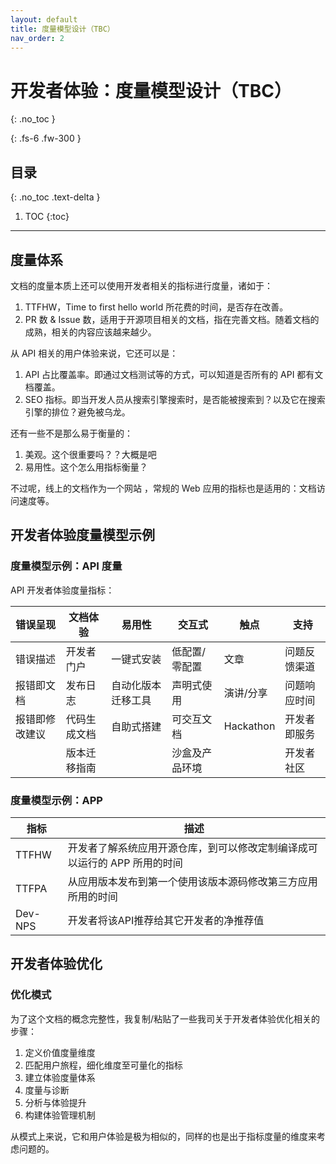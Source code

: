 ```yaml
---
layout: default
title: 度量模型设计（TBC）
nav_order: 2
---
```


# 开发者体验：度量模型设计（TBC）
{: .no_toc }

{: .fs-6 .fw-300 }

## 目录
{: .no_toc .text-delta }

1. TOC
{:toc}

---


## 度量体系

文档的度量本质上还可以使用开发者相关的指标进行度量，诸如于：

1. TTFHW，Time to first hello world 所花费的时间，是否存在改善。
2. PR 数 & Issue 数，适用于开源项目相关的文档，指在完善文档。随着文档的成熟，相关的内容应该越来越少。

从 API 相关的用户体验来说，它还可以是：

1. API 占比覆盖率。即通过文档测试等的方式，可以知道是否所有的 API 都有文档覆盖。
2. SEO 指标。即当开发人员从搜索引擎搜索时，是否能被搜索到？以及它在搜索引擎的排位？避免被乌龙。

还有一些不是那么易于衡量的：

1. 美观。这个很重要吗？？大概是吧
2. 易用性。这个怎么用指标衡量？

不过呢，线上的文档作为一个网站 ，常规的 Web 应用的指标也是适用的：文档访问速度等。

## 开发者体验度量模型示例

### 度量模型示例：API 度量

 API 开发者体验度量指标：

| 错误呈现 | 文档体验 | 易用性 | 交互式 | 触点 | 支持 |
| --- | --- | --- | --- | --- | --- |
| 错误描述 | 开发者门户 | 一键式安装 | 低配置/零配置 | 文章 | 问题反馈渠道 |
| 报错即文档 | 发布日志 | 自动化版本迁移工具 | 声明式使用 | 演讲/分享 | 问题响应时间 |
| 报错即修改建议 | 代码生成文档 | 自助式搭建 | 可交互文档 | Hackathon | 开发者即服务 |
|   | 版本迁移指南 |   | 沙盒及产品环境 |   | 开发者社区 |

### 度量模型示例：APP 

| 指标    |  描述             |
|---------|------------------------|
| TTFHW   | 开发者了解系统应用开源仓库，到可以修改定制编译成可以运行的 APP 所用的时间
| TTFPA   | 从应用版本发布到第一个使用该版本源码修改第三方应用所用的时间 |
| Dev-NPS | 开发者将该API推荐给其它开发者的净推荐值


## 开发者体验优化

### 优化模式

为了这个文档的概念完整性，我复制/粘贴了一些我司关于开发者体验优化相关的步骤：

1. 定义价值度量维度
2. 匹配用户旅程，细化维度至可量化的指标
3. 建立体验度量体系
4. 度量与诊断
5. 分析与体验提升 
6. 构建体验管理机制

从模式上来说，它和用户体验是极为相似的，同样的也是出于指标度量的维度来考虑问题的。
